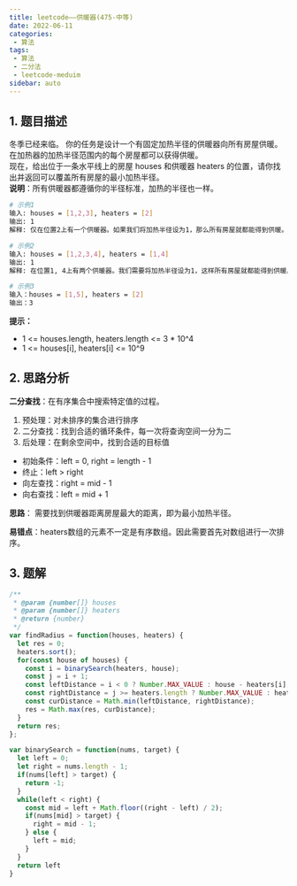 ```yaml
---
title: leetcode——供暖器(475-中等)
date: 2022-06-11
categories:
 - 算法
tags:
 - 算法
 - 二分法
 - leetcode-meduim
sidebar: auto
--- 
```


## 1. 题目描述
冬季已经来临。 你的任务是设计一个有固定加热半径的供暖器向所有房屋供暖。  
在加热器的加热半径范围内的每个房屋都可以获得供暖。  
现在，给出位于一条水平线上的房屋 houses 和供暖器 heaters 的位置，请你找出并返回可以覆盖所有房屋的最小加热半径。    
**说明**：所有供暖器都遵循你的半径标准，加热的半径也一样。

```bash
# 示例1
输入: houses = [1,2,3], heaters = [2]
输出: 1
解释: 仅在位置2上有一个供暖器。如果我们将加热半径设为1，那么所有房屋就都能得到供暖。

# 示例2
输入: houses = [1,2,3,4], heaters = [1,4]
输出: 1
解释: 在位置1, 4上有两个供暖器。我们需要将加热半径设为1，这样所有房屋就都能得到供暖。

# 示例3
输入：houses = [1,5], heaters = [2]
输出：3
```

**提示：**  
- 1 <= houses.length, heaters.length <= 3 * 10^4  
- 1 <= houses[i], heaters[i] <= 10^9

## 2. 思路分析
**二分查找**：在有序集合中搜索特定值的过程。  
1. 预处理：对未排序的集合进行排序  
2. 二分查找：找到合适的循环条件，每一次将查询空间一分为二  
3. 后处理：在剩余空间中，找到合适的目标值
 
- 初始条件：left = 0, right = length - 1  
- 终止：left > right  
- 向左查找：right = mid - 1  
- 向右查找：left = mid + 1

**思路**： 需要找到供暖器距离房屋最大的距离，即为最小加热半径。  

**易错点**：heaters数组的元素不一定是有序数组。因此需要首先对数组进行一次排序。

## 3. 题解
```js
/**
 * @param {number[]} houses
 * @param {number[]} heaters
 * @return {number}
 */
var findRadius = function(houses, heaters) {
  let res = 0;
  heaters.sort();
  for(const house of houses) {
    const i = binarySearch(heaters, house);
    const j = i + 1;
    const leftDistance = i < 0 ? Number.MAX_VALUE : house - heaters[i];
    const rightDistance = j >= heaters.length ? Number.MAX_VALUE : heaters[j] - house;
    const curDistance = Math.min(leftDistance, rightDistance);
    res = Math.max(res, curDistance);
  }
  return res;
};

var binarySearch = function(nums, target) {
  let left = 0;
  let right = nums.length - 1;
  if(nums[left] > target) {
    return -1;
  }
  while(left < right) {
    const mid = left + Math.floor((right - left) / 2);
    if(nums[mid] > target) {
      right = mid - 1;
    } else {
      left = mid;
    }
  }
  return left
}
```   
